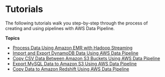 # Tutorials<a name="welcome"></a>

The following tutorials walk you step\-by\-step through the process of creating and using pipelines with AWS Data Pipeline\.

**Topics**
+ [Process Data Using Amazon EMR with Hadoop Streaming](dp-launch-emr-jobflow.md)
+ [Import and Export DynamoDB Data Using AWS Data Pipeline](dp-importexport-ddb.md)
+ [Copy CSV Data Between Amazon S3 Buckets Using AWS Data Pipeline](dp-copydata-s3.md)
+ [Export MySQL Data to Amazon S3 Using AWS Data Pipeline](dp-copydata-mysql.md)
+ [Copy Data to Amazon Redshift Using AWS Data Pipeline](dp-copydata-redshift.md)
